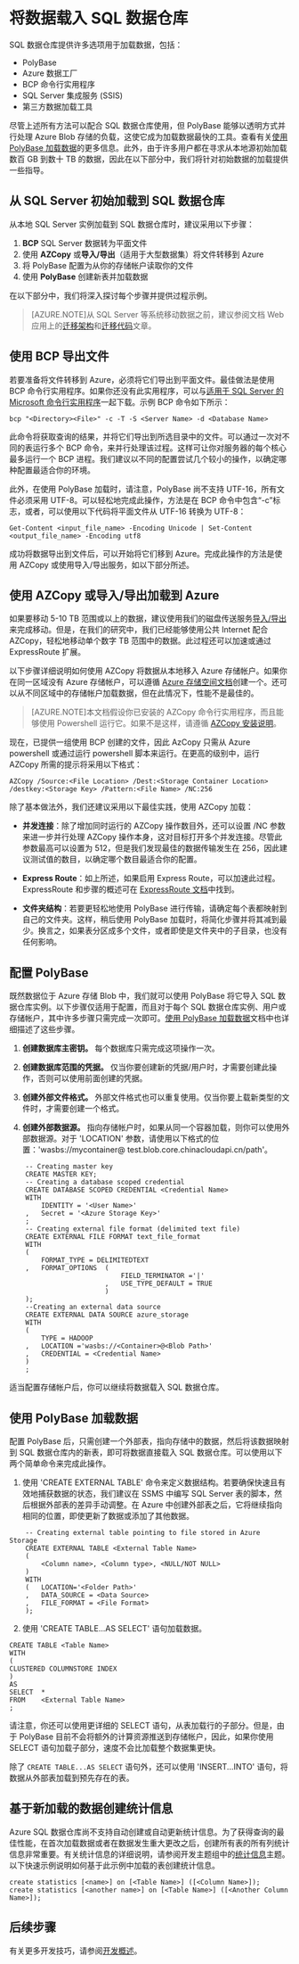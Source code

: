    <properties
   pageTitle="将数据载入 SQL 数据仓库 | Windows Azure"
   description="了解有关在 SQL 数据仓库中加载数据的常见方案"
   services="sql-data-warehouse"
   documentationCenter="NA"
   authors="lodipalm"
   manager="barbkess"
   editor="jrowlandjones"/>

<tags
   ms.service="sql-data-warehouse"
   ms.date="11/04/2015"
   wacn.date="01/21/2016"/>

# 将数据载入 SQL 数据仓库
SQL 数据仓库提供许多选项用于加载数据，包括：

- PolyBase
- Azure 数据工厂
- BCP 命令行实用程序
- SQL Server 集成服务 (SSIS)
- 第三方数据加载工具

尽管上述所有方法可以配合 SQL 数据仓库使用，但 PolyBase 能够以透明方式并行处理 Azure Blob 存储的负载，这使它成为加载数据最快的工具。查看有关[使用 PolyBase 加载数据][]的更多信息。此外，由于许多用户都在寻求从本地源初始加载数百 GB 到数十 TB 的数据，因此在以下部分中，我们将针对初始数据的加载提供一些指导。

## 从 SQL Server 初始加载到 SQL 数据仓库 
从本地 SQL Server 实例加载到 SQL 数据仓库时，建议采用以下步骤：

1. **BCP** SQL Server 数据转为平面文件 
2. 使用 **AZCopy** 或**导入/导出**（适用于大型数据集）将文件转移到 Azure
3. 将 PolyBase 配置为从你的存储帐户读取你的文件
4. 使用 **PolyBase** 创建新表并加载数据

在以下部分中，我们将深入探讨每个步骤并提供过程示例。

> [AZURE.NOTE]从 SQL Server 等系统移动数据之前，建议参阅文档 Web 应用上的[迁移架构][]和[迁移代码][]文章。

## 使用 BCP 导出文件

若要准备将文件转移到 Azure，必须将它们导出到平面文件。最佳做法是使用 BCP 命令行实用程序。如果你还没有此实用程序，可以与[适用于 SQL Server 的 Microsoft 命令行实用程序][]一起下载。示例 BCP 命令如下所示：

```
bcp "<Directory><File>" -c -T -S <Server Name> -d <Database Name>
```

此命令将获取查询的结果，并将它们导出到所选目录中的文件。可以通过一次对不同的表运行多个 BCP 命令，来并行处理该过程。这样可让你对服务器的每个核心最多运行一个 BCP 进程。我们建议以不同的配置尝试几个较小的操作，以确定哪种配置最适合你的环境。

此外，在使用 PolyBase 加载时，请注意，PolyBase 尚不支持 UTF-16，所有文件必须采用 UTF-8。可以轻松地完成此操作，方法是在 BCP 命令中包含“-c”标志，或者，可以使用以下代码将平面文件从 UTF-16 转换为 UTF-8：

```
Get-Content <input_file_name> -Encoding Unicode | Set-Content <output_file_name> -Encoding utf8
```
 
成功将数据导出到文件后，可以开始将它们移到 Azure。完成此操作的方法是使用 AZCopy 或使用导入/导出服务，如以下部分所述。

## 使用 AZCopy 或导入/导出加载到 Azure
如果要移动 5-10 TB 范围或以上的数据，建议使用我们的磁盘传送服务[导入/导出][]来完成移动。但是，在我们的研究中，我们已经能够使用公共 Internet 配合 AZCopy，轻松地移动单个数字 TB 范围中的数据。此过程还可以加速或通过 ExpressRoute 扩展。

以下步骤详细说明如何使用 AZCopy 将数据从本地移入 Azure 存储帐户。如果你在同一区域没有 Azure 存储帐户，可以遵循 [Azure 存储空间文档][]创建一个。还可以从不同区域中的存储帐户加载数据，但在此情况下，性能不是最佳的。

> [AZURE.NOTE]本文档假设你已安装的 AZCopy 命令行实用程序，而且能够使用 Powershell 运行它。如果不是这样，请遵循 [AZCopy 安装说明][]。

现在，已提供一组使用 BCP 创建的文件，因此 AzCopy 只需从 Azure powershell 或通过运行 powershell 脚本来运行。在更高的级别中，运行 AZCopy 所需的提示将采用以下格式：

```
AZCopy /Source:<File Location> /Dest:<Storage Container Location> /destkey:<Storage Key> /Pattern:<File Name> /NC:256
```

除了基本做法外，我们还建议采用以下最佳实践，使用 AZCopy 加载：


+ **并发连接**：除了增加同时运行的 AZCopy 操作数目外，还可以设置 /NC 参数来进一步并行处理 AZCopy 操作本身，这对目标打开多个并发连接。尽管此参数最高可以设置为 512，但是我们发现最佳的数据传输发生在 256，因此建议测试值的数目，以确定哪个数目最适合你的配置。

+ **Express Route**：如上所述，如果启用 Express Route，可以加速此过程。ExpressRoute 和步骤的概述可在 [ExpressRoute 文档][]中找到。

+ **文件夹结构**：若要更轻松地使用 PolyBase 进行传输，请确定每个表都映射到自己的文件夹。这样，稍后使用 PolyBase 加载时，将简化步骤并将其减到最少。换言之，如果表分区成多个文件，或者即使是文件夹中的子目录，也没有任何影响。
	 

## 配置 PolyBase 

既然数据位于 Azure 存储 Blob 中，我们就可以使用 PolyBase 将它导入 SQL 数据仓库实例。以下步骤仅适用于配置，而且对于每个 SQL 数据仓库实例、用户或存储帐户，其中许多步骤只需完成一次即可。[使用 PolyBase 加载数据][]文档中也详细描述了这些步骤。

1. **创建数据库主密钥。** 每个数据库只需完成这项操作一次。 

2. **创建数据库范围的凭据。** 仅当你要创建新的凭据/用户时，才需要创建此操作，否则可以使用前面创建的凭据。

3. **创建外部文件格式。** 外部文件格式也可以重复使用。仅当你要上载新类型的文件时，才需要创建一个格式。

4. **创建外部数据源。** 指向存储帐户时，如果从同一个容器加载，则你可以使用外部数据源。对于 'LOCATION' 参数，请使用以下格式的位置：'wasbs://mycontainer@ test.blob.core.chinacloudapi.cn/path'。

```
	-- Creating master key
	CREATE MASTER KEY;	
	-- Creating a database scoped credential
	CREATE DATABASE SCOPED CREDENTIAL <Credential Name> 
	WITH 
	    IDENTITY = '<User Name>'
	,   Secret = '<Azure Storage Key>'
	;	
	-- Creating external file format (delimited text file)
	CREATE EXTERNAL FILE FORMAT text_file_format 
	WITH 
	(
	    FORMAT_TYPE = DELIMITEDTEXT 
	,   FORMAT_OPTIONS  (
	                        FIELD_TERMINATOR ='|' 
	                    ,   USE_TYPE_DEFAULT = TRUE
	                    )
	);	
	--Creating an external data source
	CREATE EXTERNAL DATA SOURCE azure_storage 
	WITH 
	(
	    TYPE = HADOOP 
	,   LOCATION ='wasbs://<Container>@<Blob Path>'
	,   CREDENTIAL = <Credential Name>
	)
	;
```

适当配置存储帐户后，你可以继续将数据载入 SQL 数据仓库。

## 使用 PolyBase 加载数据 
配置 PolyBase 后，只需创建一个外部表，指向存储中的数据，然后将该数据映射到 SQL 数据仓库内的新表，即可将数据直接载入 SQL 数据仓库。可以使用以下两个简单命令来完成此操作。

1. 使用 'CREATE EXTERNAL TABLE' 命令来定义数据结构。若要确保快速且有效地捕获数据的状态，我们建议在 SSMS 中编写 SQL Server 表的脚本，然后根据外部表的差异手动调整。在 Azure 中创建外部表之后，它将继续指向相同的位置，即使更新了数据或添加了其他数据。  
```
	-- Creating external table pointing to file stored in Azure Storage
	CREATE EXTERNAL TABLE <External Table Name> 
	(
	    <Column name>, <Column type>, <NULL/NOT NULL>
	)
	WITH 
	(   LOCATION='<Folder Path>'
	,   DATA_SOURCE = <Data Source>
	,   FILE_FORMAT = <File Format>      
	);
```

2. 使用 'CREATE TABLE...AS SELECT' 语句加载数据。 

```
CREATE TABLE <Table Name> 
WITH 
(
CLUSTERED COLUMNSTORE INDEX
)
AS 
SELECT  * 
FROM    <External Table Name>
;
```

请注意，你还可以使用更详细的 SELECT 语句，从表加载行的子部分。但是，由于 PolyBase 目前不会将额外的计算资源推送到存储帐户，因此，如果你使用 SELECT 语句加载子部分，速度不会比加载整个数据集更快。

除了 `CREATE TABLE...AS SELECT` 语句外，还可以使用 'INSERT...INTO' 语句，将数据从外部表加载到预先存在的表。

##  基于新加载的数据创建统计信息 

Azure SQL 数据仓库尚不支持自动创建或自动更新统计信息。为了获得查询的最佳性能，在首次加载数据或者在数据发生重大更改之后，创建所有表的所有列统计信息非常重要。有关统计信息的详细说明，请参阅开发主题组中的[统计信息][]主题。以下快速示例说明如何基于此示例中加载的表创建统计信息。


```
create statistics [<name>] on [<Table Name>] ([<Column Name>]);
create statistics [<another name>] on [<Table Name>] ([<Another Column Name>]);
```

## 后续步骤
有关更多开发技巧，请参阅[开发概述][]。

<!--Image references-->

<!--Article references-->
[Load data with bcp]: /documentation/articles/sql-data-warehouse-load-with-bcp
[使用 PolyBase 加载数据]: /documentation/articles/sql-data-warehouse-load-with-polybase
[solution partners]: /documentation/articles/sql-data-warehouse-solution-partners
[开发概述]: /documentation/articles/sql-data-warehouse-overview-develop
[迁移架构]: /documentation/articles/sql-data-warehouse-migrate-schema
[迁移代码]: /documentation/articles/sql-data-warehouse-migrate-code
[统计信息]: /documentation/articles/sql-data-warehouse-develop-statistics

<!--MSDN references-->
[supported source/sink]: https://msdn.microsoft.com/zh-cn/library/dn894007.aspx
[copy activity]: https://msdn.microsoft.com/zh-cn/library/dn835035.aspx
[SQL Server destination adapter]: https://msdn.microsoft.com/zh-cn/library/ms141237.aspx
[SSIS]: https://msdn.microsoft.com/zh-cn/library/ms141026.aspx

<!--Other Web references-->
[AZCopy 安装说明]: /documentation/articles/storage-use-azcopy/
[适用于 SQL Server 的 Microsoft 命令行实用程序]: http://www.microsoft.com/zh-cn/download/details.aspx?id=36433
[导入/导出]: /documentation/articles/storage-import-export-service/
[Azure 存储空间文档]: /documentation/articles/storage-create-storage-account/
[ExpressRoute 文档]: /documentation/services/expressroute/

<!---HONumber=Mooncake_1207_2015-->
